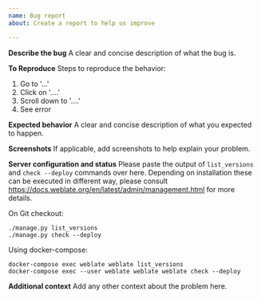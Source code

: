 ```yaml
---
name: Bug report
about: Create a report to help us improve

---
```


**Describe the bug**
A clear and concise description of what the bug is.

**To Reproduce**
Steps to reproduce the behavior:
1. Go to '...'
2. Click on '....'
3. Scroll down to '....'
4. See error

**Expected behavior**
A clear and concise description of what you expected to happen.

**Screenshots**
If applicable, add screenshots to help explain your problem.

**Server configuration and status**
Please paste the output of `list_versions` and `check --deploy` commands over
here. Depending on installation these can be executed in different way, please
consult https://docs.weblate.org/en/latest/admin/management.html for more
details.

On Git checkout:

```
./manage.py list_versions
./manage.py check --deploy
```

Using docker-compose:

```
docker-compose exec weblate weblate list_versions
docker-compose exec --user weblate weblate weblate check --deploy
```

**Additional context**
Add any other context about the problem here.
